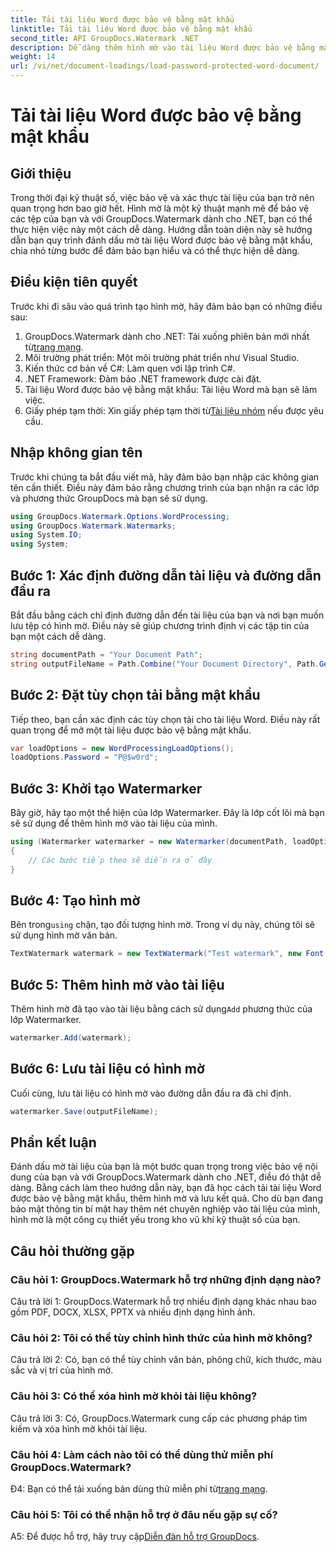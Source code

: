 ```yaml
---
title: Tải tài liệu Word được bảo vệ bằng mật khẩu
linktitle: Tải tài liệu Word được bảo vệ bằng mật khẩu
second_title: API GroupDocs.Watermark .NET
description: Dễ dàng thêm hình mờ vào tài liệu Word được bảo vệ bằng mật khẩu bằng GroupDocs.Watermark cho .NET với hướng dẫn từng bước toàn diện của chúng tôi.
weight: 14
url: /vi/net/document-loadings/load-password-protected-word-document/
---
```


# Tải tài liệu Word được bảo vệ bằng mật khẩu

## Giới thiệu
Trong thời đại kỹ thuật số, việc bảo vệ và xác thực tài liệu của bạn trở nên quan trọng hơn bao giờ hết. Hình mờ là một kỹ thuật mạnh mẽ để bảo vệ các tệp của bạn và với GroupDocs.Watermark dành cho .NET, bạn có thể thực hiện việc này một cách dễ dàng. Hướng dẫn toàn diện này sẽ hướng dẫn bạn quy trình đánh dấu mờ tài liệu Word được bảo vệ bằng mật khẩu, chia nhỏ từng bước để đảm bảo bạn hiểu và có thể thực hiện dễ dàng.
## Điều kiện tiên quyết
Trước khi đi sâu vào quá trình tạo hình mờ, hãy đảm bảo bạn có những điều sau:
1.  GroupDocs.Watermark dành cho .NET: Tải xuống phiên bản mới nhất từ[trang mạng](https://releases.groupdocs.com/Watermark/net/).
2. Môi trường phát triển: Một môi trường phát triển như Visual Studio.
3. Kiến thức cơ bản về C#: Làm quen với lập trình C#.
4. .NET Framework: Đảm bảo .NET framework được cài đặt.
5. Tài liệu Word được bảo vệ bằng mật khẩu: Tài liệu Word mà bạn sẽ làm việc.
6.  Giấy phép tạm thời: Xin giấy phép tạm thời từ[Tài liệu nhóm](https://purchase.groupdocs.com/temporary-license/) nếu được yêu cầu.
## Nhập không gian tên
Trước khi chúng ta bắt đầu viết mã, hãy đảm bảo bạn nhập các không gian tên cần thiết. Điều này đảm bảo rằng chương trình của bạn nhận ra các lớp và phương thức GroupDocs mà bạn sẽ sử dụng.
```csharp
using GroupDocs.Watermark.Options.WordProcessing;
using GroupDocs.Watermark.Watermarks;
using System.IO;
using System;
```
## Bước 1: Xác định đường dẫn tài liệu và đường dẫn đầu ra
Bắt đầu bằng cách chỉ định đường dẫn đến tài liệu của bạn và nơi bạn muốn lưu tệp có hình mờ. Điều này sẽ giúp chương trình định vị các tập tin của bạn một cách dễ dàng.
```csharp
string documentPath = "Your Document Path";
string outputFileName = Path.Combine("Your Document Directory", Path.GetFileName(documentPath));
```
## Bước 2: Đặt tùy chọn tải bằng mật khẩu
Tiếp theo, bạn cần xác định các tùy chọn tải cho tài liệu Word. Điều này rất quan trọng để mở một tài liệu được bảo vệ bằng mật khẩu.
```csharp
var loadOptions = new WordProcessingLoadOptions();
loadOptions.Password = "P@$w0rd";
```
## Bước 3: Khởi tạo Watermarker
Bây giờ, hãy tạo một thể hiện của lớp Watermarker. Đây là lớp cốt lõi mà bạn sẽ sử dụng để thêm hình mờ vào tài liệu của mình.
```csharp
using (Watermarker watermarker = new Watermarker(documentPath, loadOptions))
{
    // Các bước tiếp theo sẽ diễn ra ở đây
}
```
## Bước 4: Tạo hình mờ
 Bên trong`using` chặn, tạo đối tượng hình mờ. Trong ví dụ này, chúng tôi sẽ sử dụng hình mờ văn bản.
```csharp
TextWatermark watermark = new TextWatermark("Test watermark", new Font("Arial", 12));
```
## Bước 5: Thêm hình mờ vào tài liệu
Thêm hình mờ đã tạo vào tài liệu bằng cách sử dụng`Add` phương thức của lớp Watermarker.
```csharp
watermarker.Add(watermark);
```
## Bước 6: Lưu tài liệu có hình mờ
Cuối cùng, lưu tài liệu có hình mờ vào đường dẫn đầu ra đã chỉ định.
```csharp
watermarker.Save(outputFileName);
```
## Phần kết luận
Đánh dấu mờ tài liệu của bạn là một bước quan trọng trong việc bảo vệ nội dung của bạn và với GroupDocs.Watermark dành cho .NET, điều đó thật dễ dàng. Bằng cách làm theo hướng dẫn này, bạn đã học cách tải tài liệu Word được bảo vệ bằng mật khẩu, thêm hình mờ và lưu kết quả. Cho dù bạn đang bảo mật thông tin bí mật hay thêm nét chuyên nghiệp vào tài liệu của mình, hình mờ là một công cụ thiết yếu trong kho vũ khí kỹ thuật số của bạn.
## Câu hỏi thường gặp
### Câu hỏi 1: GroupDocs.Watermark hỗ trợ những định dạng nào?
Câu trả lời 1: GroupDocs.Watermark hỗ trợ nhiều định dạng khác nhau bao gồm PDF, DOCX, XLSX, PPTX và nhiều định dạng hình ảnh.
### Câu hỏi 2: Tôi có thể tùy chỉnh hình thức của hình mờ không?
Câu trả lời 2: Có, bạn có thể tùy chỉnh văn bản, phông chữ, kích thước, màu sắc và vị trí của hình mờ.
### Câu hỏi 3: Có thể xóa hình mờ khỏi tài liệu không?
Câu trả lời 3: Có, GroupDocs.Watermark cung cấp các phương pháp tìm kiếm và xóa hình mờ khỏi tài liệu.
### Câu hỏi 4: Làm cách nào tôi có thể dùng thử miễn phí GroupDocs.Watermark?
 Đ4: Bạn có thể tải xuống bản dùng thử miễn phí từ[trang mạng](https://releases.groupdocs.com/).
### Câu hỏi 5: Tôi có thể nhận hỗ trợ ở đâu nếu gặp sự cố?
 A5: Để được hỗ trợ, hãy truy cập[Diễn đàn hỗ trợ GroupDocs](https://forum.groupdocs.com/c/watermark/19).